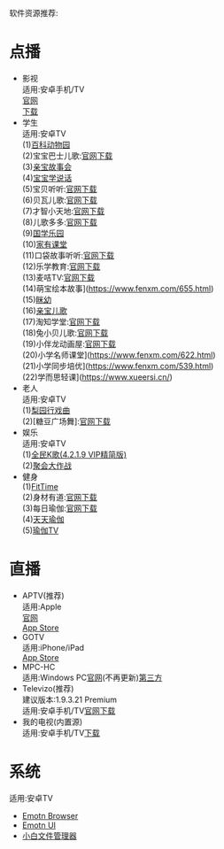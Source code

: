 软件资源推荐:<br>
# 点播
- 影视<br>
  适用:安卓手机/TV<br>
  [官网](https://github.com/FongMi/)<br>
  [下载](https://tv.菜妮丝.top/)<br>
- 学生<br>
  适用:安卓TV<br>
  (1)[百科动物园](https://www.fenxm.com/869.html)<br>
  (2)宝宝巴士儿歌:[官网](https://www.babybus.com/)[下载](https://www.juwanhezi.com/item/28)<br>
  (3)[亲宝故事会](https://www.fenxm.com/954.html)<br>
  (4)[宝宝学说话](https://www.fenxm.com/1074.html)<br>
  (5)宝贝听听:[官网](https://babyting.qqikids.com/)[下载](https://www.fenxm.com/982.html)<br>
  (6)贝瓦儿歌:[官网](http://www.beva.com/)[下载](https://www.tvhemi.com/16.html)<br>
  (7)才智小天地:[官网](http://www.cheerz.cn/)[下载](https://www.fenxm.com/922.html)<br>
  (8)儿歌多多:[官网](https://www.ergecdn.cn/)[下载](https://www.fenxm.com/613.html)<br>
  (9)[国学乐园](https://juwanhezi.com/item/274)<br>
  (10)[家有课堂](https://www.fenxm.com/723.html)<br>
  (11)口袋故事听听:[官网](http://koudaistory.com/)[下载](https://www.fenxm.com/918.html)<br>
  (12)乐学教育:[官网](https://py.lexuepy.com/)[下载](https://www.fenxm.com/720.html)<br>
  (13)麦咭TV:[官网](https://www.maijitv.com/)[下载](https://www.fenxm.com/872.html)<br>
  (14)萌宝绘本故事](https://www.fenxm.com/655.html)<br>
  (15)[眯幼](https://www.fenxm.com/737.html)<br>
  (16)[亲宝儿歌](https://www.fenxm.com/953.html)<br>
  (17)淘知学堂:[官网](https://www.taozhi.cn/)[下载](https://www.fenxm.com/749.html)<br>
  (18)兔小贝儿歌:[官网](https://www.tuxiaobei.com/)[下载](https://www.fenxm.com/694.html)<br>
  (19)小伴龙动画屋:[官网](https://xbl.youban.com/)[下载](https://www.fenxm.com/605.html)<br>
  (20)小学名师课堂](https://www.fenxm.com/622.html)<br>
  (21)小学同步培优](https://www.fenxm.com/539.html)<br>
  (22)学而思轻课](https://www.xueersi.cn/)<br>
- 老人<br>
  适用:安卓TV<br>
  (1)[梨园行戏曲](https://www.fenxm.com/558.html)<br>
  (2)[糖豆广场舞]:[官网](https://www.tangdou.com/)[下载](https://www.fenxm.com/636.html)<br>
- 娱乐<br>
  适用:安卓TV<br>
  (1)[全民K歌(4.2.1.9 VIP精简版)](https://www.fenxm.com/390.html)<br>
  (2)[聚会大作战](https://www.fenxm.com/972.html)<br>
- 健身<br>
  (1)[FitTime](https://www.fenxm.com/873.html)<br>
  (2)身材有道:[官网](https://www.e8008.com/)[下载](https://www.fenxm.com/586.html)<br>
  (3)每日瑜伽:[官网](https://www.dailyyoga.com.cn/)[下载](https://www.fenxm.com/752.html)<br>
  (4)[天天瑜伽](https://www.fenxm.com/532.html)<br>
  (5)[瑜伽TV](https://www.fenxm.com/352.html)<br>
# 直播
- APTV(推荐)<br>
  适用:Apple<br>
  [官网](https://github.com/Kimentanm/aptv)<br>[App Store](https://apps.apple.com/cn/app/id1630403500)<br>
- GOTV<br>
  适用:iPhone/iPad<br>[App Store](https://apps.apple.com/cn/app/id1271283728)<br>
- MPC-HC<br>
  适用:Windows PC[官网](https://mpc-hc.org/)(不再更新)[第三方](https://github.com/clsid2/mpc-hc/releases)<br>
- Televizo(推荐)<br>
  建议版本:1.9.3.21 Premium<br>
  适用:安卓手机/TV[官网](https://televizo.net/)[下载](https://www.applnn.cc/18580.html)<br>
- 我的电视(内置源)<br>
  适用:安卓手机/TV[下载](https://lyrics.run/my-tv.html)<br>
# 系统
  适用:安卓TV<br>
- [Emotn Browser](https://app.emotn.com/browser/)<br>
- [Emotn UI](https://app.emotn.com/ui/)<br>
- [小白文件管理器](http://www.juwanhezi.com/item/247)<br>
